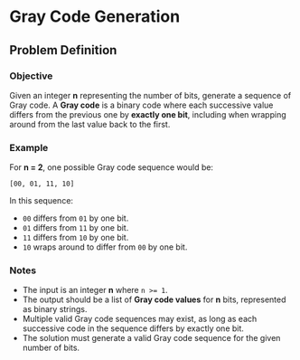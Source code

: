 # Gray Code Generation

## Problem Definition

### Objective
Given an integer **n** representing the number of bits, generate a sequence of Gray code. A **Gray code** is a binary code where each successive value differs from the previous one by **exactly one bit**, including when wrapping around from the last value back to the first.

### Example

For **n = 2**, one possible Gray code sequence would be:

`[00, 01, 11, 10]`

In this sequence:
- `00` differs from `01` by one bit.
- `01` differs from `11` by one bit.
- `11` differs from `10` by one bit.
- `10` wraps around to differ from `00` by one bit.

### Notes
- The input is an integer **n** where `n >= 1`.
- The output should be a list of **Gray code values** for **n** bits, represented as binary strings.
- Multiple valid Gray code sequences may exist, as long as each successive code in the sequence differs by exactly one bit.
- The solution must generate a valid Gray code sequence for the given number of bits.
